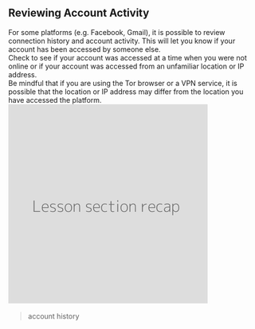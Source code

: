 ## Reviewing Account Activity
For some platforms (e.g. Facebook, Gmail), it is possible to review connection history and account activity. This will let you know if your account has been accessed by someone else.
<br>
Check to see if your account was accessed at a time when you were not online or if your account was accessed from an unfamiliar location or IP address.
<br>
Be mindful that if you are using the Tor browser or a VPN service, it is possible that the location or IP address may differ from the location you have accessed the platform.
<br>
![](recap.png)
> account history
